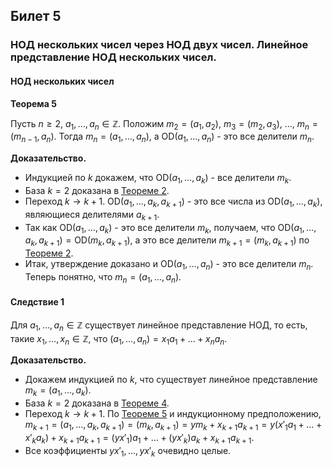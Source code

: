 ## Билет 5

### НОД нескольких чисел через НОД двух чисел. Линейное представление НОД нескольких чисел.

#### НОД нескольких чисел

**Теорема 5**

Пусть $n \geq 2$, $a_1, \ldots, a_n \in \mathbb{Z}$. Положим $m_2 = (a_1, a_2)$, $m_3 = (m_2, a_3)$, $\ldots$, $m_n = (m_{n-1}, a_n)$. Тогда $m_n = (a_1, \ldots, a_n)$, а $\text{OD}(a_1, \ldots, a_n)$ - это все делители $m_n$.

**Доказательство.**

- Индукцией по $k$ докажем, что $\text{OD}(a_1, \ldots, a_k)$ - все делители $m_k$.
- База $k = 2$ доказана в [Теореме 2](#теорема-2).
- Переход $k \rightarrow k + 1$. $\text{OD}(a_1, \ldots, a_k, a_{k+1})$ - это все числа из $\text{OD}(a_1, \ldots, a_k)$, являющиеся делителями $a_{k+1}$.
- Так как $\text{OD}(a_1, \ldots, a_k)$ - это все делители $m_k$, получаем, что $\text{OD}(a_1, \ldots, a_k, a_{k+1}) = \text{OD}(m_k, a_{k+1})$, а это все делители $m_{k+1} = (m_k, a_{k+1})$ по [Теореме 2](#теорема-2).
- Итак, утверждение доказано и $\text{OD}(a_1, \ldots, a_n)$ - это все делители $m_n$. Теперь понятно, что $m_n = (a_1, \ldots, a_n)$.

#### Следствие 1

Для $a_1, \ldots, a_n \in \mathbb{Z}$ существует линейное представление НОД, то есть, такие $x_1, \ldots, x_n \in \mathbb{Z}$, что $(a_1, \ldots, a_n) = x_1 a_1 + \ldots + x_n a_n$.

**Доказательство.**

- Докажем индукцией по $k$, что существует линейное представление $m_k = (a_1, \ldots, a_k)$.
- База $k = 2$ доказана в [Теореме 4](#теорема-4).
- Переход $k \rightarrow k + 1$. По [Теореме 5](#теорема-5) и индукционному предположению, $m_{k+1} = (a_1, \ldots, a_k, a_{k+1}) = (m_k, a_{k+1}) = y m_k + x_{k+1} a_{k+1} = y (x'_1 a_1 + \ldots + x'_k a_k) + x_{k+1} a_{k+1} = (y x'_1) a_1 + \ldots + (y x'_k) a_k + x_{k+1} a_{k+1}$.
- Все коэффициенты $y x'_1, \ldots, y x'_k$ очевидно целые.
